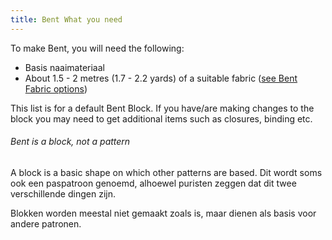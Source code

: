 ```yaml
---
title: Bent What you need
---
```


To make Bent, you will need the following:

- Basis naaimateriaal
- About 1.5 - 2 metres (1.7 - 2.2 yards) of a suitable fabric ([see Bent Fabric options](/docs/patterns/bent/fabric/))

This list is for a default Bent Block. If you have/are making changes to the block you may need to get additional items such as closures, binding etc.

<Note>

###### Bent is a block, not a pattern

A block is a basic shape on which other patterns are based.
Dit wordt soms ook een paspatroon genoemd, alhoewel puristen zeggen dat dit twee verschillende dingen zijn.

Blokken worden meestal niet gemaakt zoals is, maar dienen als basis voor andere patronen.

</Note>

